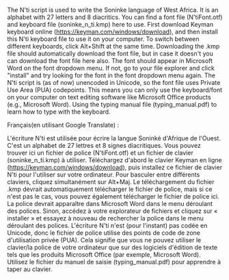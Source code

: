 The N'ti script is used to write the Soninke language of West Africa. It is an alphabet with 27 letters and 8 diacritics. You can find a font file (N'tiFont.otf) and keyboard file (soninke_n_ti.kmp) here to use. First download Keyman keyboard online (https://keyman.com/windows/download), and then install this N'ti keyboard file to use it on your computer. To switch between different keyboards, click Alt+Shift at the same time. Downloading the .kmp file should automatically download the font file, but in case it doesn't you can download the font file here also. The font should appear in Microsoft Word on the font dropdown menu. If not, go to your file explorer and click "install" and try looking for the font in the font dropdown menu again. The N'ti script is (as of now) unencoded in Unicode, so the font file uses Private Use Area (PUA) codepoints. This means you can only use the keyboard/font on your computer on text editing software like Microsoft Office products (e.g., Microsoft Word). Using the typing manual file (typing_manual.pdf) to learn how to type with the keyboard.

Français(en utilisant Google Translate) :

L'écriture N'ti est utilisée pour écrire la langue Soninké d'Afrique de l'Ouest. C'est un alphabet de 27 lettres et 8 signes diacritiques. Vous pouvez trouver ici un fichier de police (N'tiFont.otf) et un fichier de clavier (soninke_n_ti.kmp) à utiliser. Téléchargez d'abord le clavier Keyman en ligne (https://keyman.com/windows/download), puis installez ce fichier de clavier N'ti pour l'utiliser sur votre ordinateur. Pour basculer entre différents claviers, cliquez simultanément sur Alt+Maj. Le téléchargement du fichier .kmp devrait automatiquement télécharger le fichier de police, mais si ce n'est pas le cas, vous pouvez également télécharger le fichier de police ici. La police devrait apparaître dans Microsoft Word dans le menu déroulant des polices. Sinon, accédez à votre explorateur de fichiers et cliquez sur « installer » et essayez à nouveau de rechercher la police dans le menu déroulant des polices. L'écriture N'ti n'est (pour l'instant) pas codée en Unicode, donc le fichier de police utilise des points de code de zone d'utilisation privée (PUA). Cela signifie que vous ne pouvez utiliser le clavier/la police de votre ordinateur que sur des logiciels d'édition de texte tels que les produits Microsoft Office (par exemple, Microsoft Word). Utilisez le fichier du manuel de saisie (typing_manual.pdf) pour apprendre à taper au clavier.
